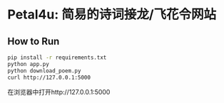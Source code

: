 # Petal4u: 简易的诗词接龙/飞花令网站

## How to Run
```bash
pip install -r requirements.txt
python app.py
python download_poem.py
curl http://127.0.0.1:5000
```

在浏览器中打开http://127.0.0.1:5000